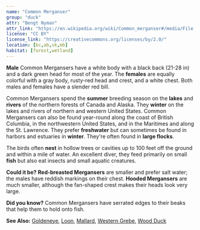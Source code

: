 ```yaml
---
name: "Common Merganser"
group: "duck"
attr: "Bengt Nyman"
attr_link: "https://en.wikipedia.org/wiki/Common_merganser#/media/File:Mergus_merganser,_female_and_male,_Vaxholm,_Sweden.jpg"
license: "CC BY"
license_link: "https://creativecommons.org/licenses/by/2.0/"
location: [bc,ab,sk,mb]
habitat: [forest,wetland]
---
```

**Male** Common Mergansers have a white body with a black back (21-28 in) and a dark green head for most of the year. The **females** are equally colorful with a gray body, rusty-red head and crest, and a white chest. Both males and females have a slender red bill.

Common Mergansers spend the **summer** breeding season on the **lakes** and **rivers** of the northern forests of Canada and Alaska. They **winter** on the lakes and rivers of northern and western United States. Common Mergansers can also be found year-round along the coast of British Columbia, in the northwestern United States, and in the Maritimes and along the St. Lawrence. They prefer **freshwater** but can sometimes be found in harbors and estuaries in **winter**. They're often found in **large flocks**.

The birds often **nest** in hollow trees or cavities up to 100 feet off the ground and within a mile of water. An excellent diver, they feed primarily on small **fish** but also eat insects and small aquatic creatures.

**Could it be?** **Red-breasted Mergansers** are smaller and prefer salt water; the males have reddish markings on their chest. **Hooded Mergansers** are much smaller, although the fan-shaped crest makes their heads look very large.

**Did you know?** Common Mergansers have serrated edges to their beaks that help them to hold onto fish.

<!-- generated, do not edit -->
**See Also:**
[Goldeneye](/birds/goldeye/),
[Loon](/birds/loon/),
[Mallard](/birds/mallard/),
[Western Grebe](/birds/westgrebe/),
[Wood Duck](/birds/woodduck/)
